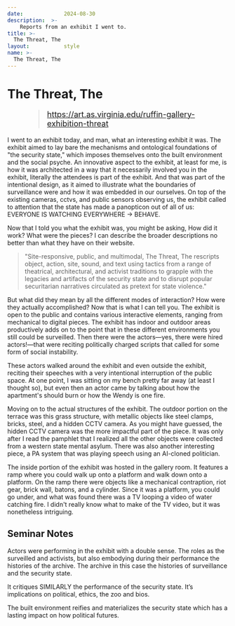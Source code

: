 ```yaml
---
date:             2024-08-30
description:  >-
    Reports from an exhibit I went to.
title: >-
  The Threat, The        
layout:           style
name: >-
  The Threat, The        
---
```


# The Threat, The      

<figure class="container-lg" style="padding: 0;">
    <blockquote class="blockquote" style="font-size: 18px;">
    <a href="https://art.as.virginia.edu/ruffin-gallery-exhibition-threat">https://art.as.virginia.edu/ruffin-gallery-exhibition-threat</a>
    </blockquote>
</figure>

I went to an exhibit today, and man, what an interesting exhibit it was. The exhibit aimed to lay bare the mechanisms and ontological foundations of "the security state," which imposes themselves onto the built environment and the social psyche. An innovative aspect to the exhibit, at least for me, is how it was architected in a way that it necessarily involved you in the exhibit, literally the attendees is part of the exhibit. And that was part of the intentional design, as it aimed to illustrate what the boundaries of surveillance were and how it was embedded in our ourselves. On top of the existing cameras, cctvs, and public sensors observing us, the exhibit called to attention that the state has made a panopticon out of all of us: EVERYONE IS WATCHING EVERYWHERE -> BEHAVE. 

Now that I told you what the exhibit was, you might be asking, How did it work? What were the pieces? I can describe the broader descriptions no better than what they have on their website. 

> "Site-responsive, public, and multimodal, The Threat, The rescripts object, action, site, sound, and text using tactics from a range of theatrical, architectural, and activist traditions to grapple with the legacies and artifacts of the security state and to disrupt popular securitarian narratives circulated as pretext for state violence."

But what did they mean by all the different modes of interaction? How were they actually accomplished? Now that is what I can tell you. The exhibit is open to the public and contains various interactive elements, ranging from mechanical to digital pieces. The exhibit has indoor and outdoor areas productively adds on to the point that in these different environments you still could be surveilled. Then there were the actors—yes, there were hired actors!—that were reciting politically charged scripts that called for some form of social instability. 

These actors walked around the exhibit and even outside the exhibit, reciting their speeches with a very intentional interruption of the public space. At one point, I was sitting on my bench pretty far away (at least I thought so), but even then an actor came by talking about how the apartment's should burn or how the Wendy is one fire. 

Moving on to the actual structures of the exhibit. The outdoor portion on the terrace was this grass structure, with metallic objects like steel clamps, bricks, steel, and a hidden CCTV camera. As you might have guessed, the hidden CCTV camera was the more impactful part of the piece. It was only after I read the pamphlet that I realized all the other objects were collected from a western state mental asylum. There was also another interesting piece, a PA system that was playing speech using an AI-cloned politician. 

The inside portion of the exhibit was hosted in the gallery room. It features a ramp where you could walk up onto a platform and walk down onto a platform. On the ramp there were objects like a mechanical contraption, riot gear, brick wall, batons, and a cylinder. Since it was a platform, you could go under, and what was found there was a TV looping a video of water catching fire. I didn't really know what to make of the TV video, but it was nonetheless intriguing.

## Seminar Notes

Actors were performing in the exhibit with a double sense. The roles as the surveilled and activists, but also embodying during their performance the histories of the archive. The archive in this case the histories of surveillance and the security state. 

It critiques SIMILARLY the performance of the security state. It’s implications on political, ethics, the zoo and bios. 

The built environment reifies and materializes the security state which has a lasting impact on how political futures.

